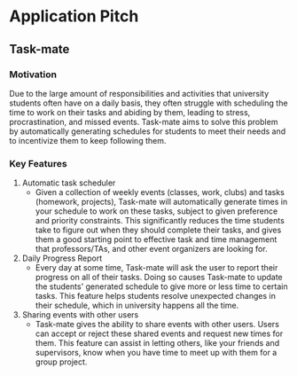 # Application Pitch

## Task-mate

### Motivation

Due to the large amount of responsibilities and activities that university students often have on a daily basis, they often struggle with scheduling the time to work on their tasks and abiding by them, leading to stress, procrastination, and missed events. Task-mate aims to solve this problem by automatically generating schedules for students to meet their needs and to incentivize them to keep following them.

### Key Features

1. Automatic task scheduler
   - Given a collection of weekly events (classes, work, clubs) and tasks (homework, projects), Task-mate will automatically generate times in your schedule to work on these tasks, subject to given preference and priority constraints. This significantly reduces the time students take to figure out when they should complete their tasks, and gives them a good starting point to effective task and time management that professors/TAs, and other event organizers are looking for.
2. Daily Progress Report
   - Every day at some time, Task-mate will ask the user to report their progress on all of their tasks. Doing so causes Task-mate to update the students' generated schedule to give more or less time to certain tasks. This feature helps students resolve unexpected changes in their schedule, which in university happens all the time.
3. Sharing events with other users
   - Task-mate gives the ability to share events with other users. Users can accept or reject these shared events and request new times for them. This feature can assist in letting others, like your friends and supervisors, know when you have time to meet up with them for a group project.
